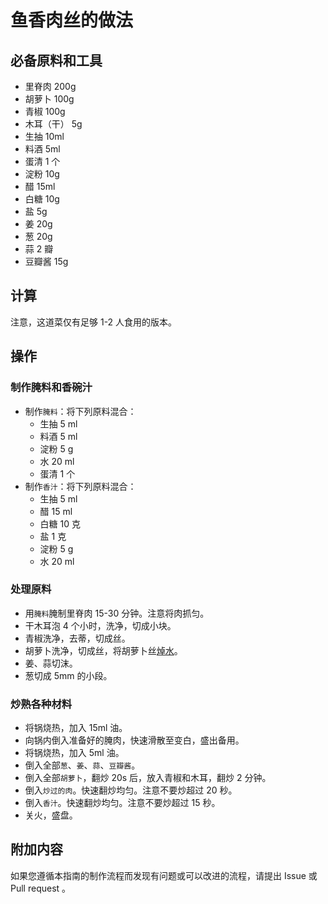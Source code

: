 # 鱼香肉丝的做法

## 必备原料和工具

- 里脊肉 200g
- 胡萝卜 100g
- 青椒 100g
- 木耳（干） 5g
- 生抽 10ml
- 料酒 5ml
- 蛋清 1 个
- 淀粉 10g
- 醋 15ml
- 白糖 10g
- 盐 5g
- 姜 20g
- 葱 20g
- 蒜 2 瓣
- 豆瓣酱 15g

## 计算

注意，这道菜仅有足够 1-2 人食用的版本。

## 操作

### 制作腌料和香碗汁

- 制作`腌料`：将下列原料混合：
  - 生抽 5 ml
  - 料酒 5 ml
  - 淀粉 5 g
  - 水 20 ml
  - 蛋清 1 个
- 制作`香汁`：将下列原料混合：
  - 生抽 5 ml
  - 醋 15 ml
  - 白糖 10 克
  - 盐 1 克
  - 淀粉 5 g
  - 水 20 ml

### 处理原料

- 用`腌料`腌制里脊肉 15-30 分钟。注意将肉抓匀。
- 干木耳泡 4 个小时，洗净，切成小块。
- 青椒洗净，去蒂，切成丝。
- 胡萝卜洗净，切成丝，将胡萝卜丝[焯水](../../tips/learn/学习焯水.md)。
- 姜、蒜切沫。
- 葱切成 5mm 的小段。

### 炒熟各种材料

- 将锅烧热，加入 15ml 油。
- 向锅内倒入准备好的腌肉，快速滑散至变白，盛出备用。
- 将锅烧热，加入 5ml 油。
- 倒入全部`葱`、`姜`、`蒜`、`豆瓣酱`。
- 倒入全部`胡萝卜`，翻炒 20s 后，放入青椒和木耳，翻炒 2 分钟。
- 倒入`炒过的肉`。快速翻炒均匀。注意不要炒超过 20 秒。
- 倒入`香汁`。快速翻炒均匀。注意不要炒超过 15 秒。
- 关火，盛盘。

## 附加内容

如果您遵循本指南的制作流程而发现有问题或可以改进的流程，请提出 Issue 或 Pull request 。
